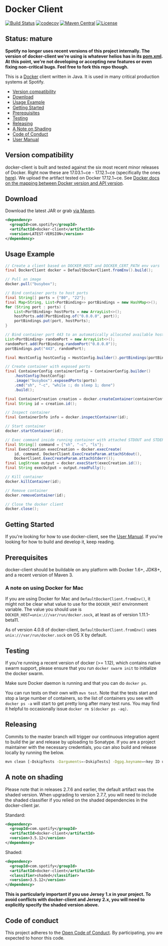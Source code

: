 # Docker Client

[![Build Status](https://travis-ci.com/spotify/docker-client.svg?branch=master)](https://travis-ci.com/spotify/docker-client)
[![codecov](https://codecov.io/github/spotify/docker-client/coverage.svg?branch=master)](https://codecov.io/github/spotify/docker-client?branch=master)
[![Maven Central](https://img.shields.io/maven-central/v/com.spotify/docker-client.svg)](https://search.maven.org/#search%7Cga%7C1%7Cg%3A%22com.spotify%22%20docker-client)
[![License](https://img.shields.io/github/license/spotify/docker-client.svg)](LICENSE)

## Status: mature

**Spotify no longer uses recent versions of this project internally. The
version of docker-client we're using is whatever helios has in its
[pom.xml][helios-pom]. At this point, we're not developing or accepting new
features or even fixing non-critical bugs. Feel free to fork this repo though.**

[helios-pom]: https://github.com/spotify/helios/blob/master/pom.xml

This is a [Docker](https://github.com/docker/docker) client written in Java.
It is used in many critical production systems at Spotify.

* [Version compatibility](#version-compatibility)
* [Download](#download)
* [Usage Example](#usage-example)
* [Getting Started](#getting-started)
* [Prerequisites](#prerequisites)
* [Testing](#testing)
* [Releasing](#releasing)
* [A Note on Shading](#a-note-on-shading)
* [Code of Conduct](#code-of-conduct)
* [User Manual](https://github.com/spotify/docker-client/blob/master/docs/user_manual.md)

## Version compatibility
docker-client is built and tested against the six most recent minor releases of Docker.
Right now these are 17.03.1~ce - 17.12.1~ce (specifically the ones [here][1]).
We upload the artifact tested on Docker 17.12.1~ce.
See [Docker docs on the mapping between Docker version and API version][3].

## Download

Download the latest JAR or grab [via Maven][maven-search].

```xml
<dependency>
  <groupId>com.spotify</groupId>
  <artifactId>docker-client</artifactId>
  <version>LATEST-VERSION</version>
</dependency>
```


## Usage Example

```java
// Create a client based on DOCKER_HOST and DOCKER_CERT_PATH env vars
final DockerClient docker = DefaultDockerClient.fromEnv().build();

// Pull an image
docker.pull("busybox");

// Bind container ports to host ports
final String[] ports = {"80", "22"};
final Map<String, List<PortBinding>> portBindings = new HashMap<>();
for (String port : ports) {
    List<PortBinding> hostPorts = new ArrayList<>();
    hostPorts.add(PortBinding.of("0.0.0.0", port));
    portBindings.put(port, hostPorts);
}

// Bind container port 443 to an automatically allocated available host port.
List<PortBinding> randomPort = new ArrayList<>();
randomPort.add(PortBinding.randomPort("0.0.0.0"));
portBindings.put("443", randomPort);

final HostConfig hostConfig = HostConfig.builder().portBindings(portBindings).build();

// Create container with exposed ports
final ContainerConfig containerConfig = ContainerConfig.builder()
    .hostConfig(hostConfig)
    .image("busybox").exposedPorts(ports)
    .cmd("sh", "-c", "while :; do sleep 1; done")
    .build();

final ContainerCreation creation = docker.createContainer(containerConfig);
final String id = creation.id();

// Inspect container
final ContainerInfo info = docker.inspectContainer(id);

// Start container
docker.startContainer(id);

// Exec command inside running container with attached STDOUT and STDERR
final String[] command = {"sh", "-c", "ls"};
final ExecCreation execCreation = docker.execCreate(
    id, command, DockerClient.ExecCreateParam.attachStdout(),
    DockerClient.ExecCreateParam.attachStderr());
final LogStream output = docker.execStart(execCreation.id());
final String execOutput = output.readFully();

// Kill container
docker.killContainer(id);

// Remove container
docker.removeContainer(id);

// Close the docker client
docker.close();
```

## Getting Started

If you're looking for how to use docker-client, see the [User Manual][2].
If you're looking for how to build and develop it, keep reading.

## Prerequisites

docker-client should be buildable on any platform with Docker 1.6+, JDK8+, and a recent version of
Maven 3.

### A note on using Docker for Mac

If you are using Docker for Mac and `DefaultDockerClient.fromEnv()`, it might not be clear
what value to use for the `DOCKER_HOST` environment variable. The value you should use is
`DOCKER_HOST=unix:///var/run/docker.sock`, at least as of version 1.11.1-beta11.

As of version 4.0.8 of docker-client, `DefaultDockerClient.fromEnv()` uses
`unix:///var/run/docker.sock` on OS X by default.

## Testing

If you're running a recent version of docker (>= 1.12), which contains native swarm support, please
ensure that you run `docker swarm init` to initialize the docker swarm.

Make sure Docker daemon is running and that you can do `docker ps`.

You can run tests on their own with `mvn test`. Note that the tests start and stop a large number of
containers, so the list of containers you see with `docker ps -a` will start to get pretty long
after many test runs. You may find it helpful to occasionally issue `docker rm $(docker ps -aq)`.

## Releasing

Commits to the master branch will trigger our continuous integration agent to build the jar and
release by uploading to Sonatype. If you are a project maintainer with the necessary credentials,
you can also build and release locally by running the below.

```sh
mvn clean [-DskipTests -Darguments=-DskipTests] -Dgpg.keyname=<key ID used for signing artifacts> release:prepare release:perform
```

## A note on shading

Please note that in releases 2.7.6 and earlier, the default artifact was the shaded version.
When upgrading to version 2.7.7, you will need to include the shaded classifier if you relied on
the shaded dependencies in the docker-client jar.

Standard:

```xml
<dependency>
  <groupId>com.spotify</groupId>
  <artifactId>docker-client</artifactId>
  <version>3.5.12</version>
</dependency>
```

Shaded:

```xml
<dependency>
  <groupId>com.spotify</groupId>
  <artifactId>docker-client</artifactId>
  <classifier>shaded</classifier>
  <version>3.5.12</version>
</dependency>
```

**This is particularly important if you use Jersey 1.x in your project. To avoid conflicts with
docker-client and Jersey 2.x, you will need to explicitly specify the shaded version above.**


  [1]: https://travis-ci.org/spotify/docker-client
  [2]: docs/user_manual.md
  [3]: https://docs.docker.com/engine/api/v1.27/#section/Versioning


## Code of conduct

This project adheres to the [Open Code of Conduct][code-of-conduct]. By participating, you are
expected to honor this code.

  [code-of-conduct]: https://github.com/spotify/code-of-conduct/blob/master/code-of-conduct.md
  [maven-search]: https://search.maven.org/#search%7Cga%7C1%7Cg%3A%22com.spotify%22%20docker-client

